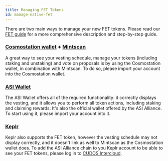 ```yaml
---
title: Managing FET Tokens
id: manage-native-fet
---
```


There are two main ways to manage your new FET tokens.
Please read our [FET guide](https://www.cudos.org/blog/guide-to-access-and-manage-your-new-fet-tokens) for a more comprehensive description and step-by-step guide.

### [Cosmostation wallet](https://chromewebstore.google.com/detail/cosmostation-wallet/fpkhgmpbidmiogeglndfbkegfdlnajnf) + [Mintscan](https://www.mintscan.io/)

A great way to see your vesting schedule, manage your tokens (including staking and unstaking) and vote on proposals is by using the Cosmostation wallet, in combination with Mintscan.
To do so, please import your account into the Cosmostation wallet.

### [ASI Wallet](https://fetch.ai/docs/guides/fetch-network/fetch-wallet/web-wallet/get-started)

The ASI Wallet offers all of the required functionality: it correctly displays the vesting, and it allows you to perform all token actions, including staking and claiming rewards.
It's also the official wallet offered by the ASI Alliance.
To start using it, please import your account into it.

### [Keplr](https://www.keplr.app/)

Keplr also supports the FET token, however the vesting schedule may not display correctly, and it doesn't link as well to Mintscan as the Cosmostation wallet does.
To add the ASI Alliance chain to you Keplr account to be able to see your FET tokens, please log in to [CUDOS Intercloud](https://intercloud.cudos.org/).